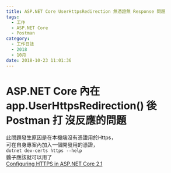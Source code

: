 ```yaml
---
title: ASP.NET Core UserHttpsRedirection 無憑證無 Response 問題
tags:
  - 工作
  - ASP.NET Core
  - Postman
category:
  - 工作日誌
  - 2018
  - 10月
date: 2018-10-23 11:01:36
---
```

# ASP.NET Core 內在 app.UserHttpsRedirection() 後 Postman 打 沒反應的問題 #

此問題發生原因是在本機端沒有憑證用於Https，  
可在自身專案內加入一個開發用的憑證，  
`dotnet dev-certs https --help`  
醬子應該就可以用了  
[Configuring HTTPS in ASP.NET Core 2.1](https://asp.net-hacker.rocks/2018/07/05/aspnetcore-ssl.html)  